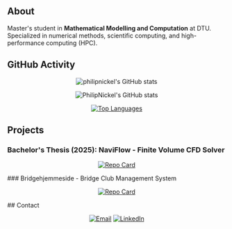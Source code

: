 ## About

Master's student in **Mathematical Modelling and Computation** at DTU. Specialized in numerical methods, scientific computing, and high-performance computing (HPC).


## GitHub Activity

<div align="center">

![philipnickel's GitHub stats](https://github-readme-stats.vercel.app/api?username=philipnickel&show_icons=true&theme=transparent)


![PhilipNickel's GitHub stats](https://github-readme-stats.vercel.app/api?username=philipnickel&show_icons=true&include_all_commits=true&rank_icon=GitHub&hide=issues,contribs&theme=transparent)


[![Top Languages](https://github-readme-stats.vercel.app/api/top-langs/?username=philipnickel)](https://github.com/philipnickel/github-readme-stats)
</div>


## Projects

### Bachelor's Thesis (2025): NaviFlow - Finite Volume CFD Solver

<div align="center">

[![Repo Card](https://github-readme-stats.vercel.app/api/pin/?username=philipnickel&repo=NaviFlow&theme=github)](https://github.com/philipnickel/NaviFlow)

</div>
### Bridgehjemmeside - Bridge Club Management System

<div align="center">

[![Repo Card](https://github-readme-stats.vercel.app/api/pin/?username=philipnickel&repo=Bridgehjemmeside&theme=github)](https://github.com/philipnickel/Bridgehjemmeside)

</div>
## Contact

<div align="center">

[![Email](https://img.shields.io/badge/Email-philipnickel@outlook.dk-red?style=for-the-badge&logo=gmail&logoColor=white)](mailto:philipnickel@outlook.dk)
[![LinkedIn](https://img.shields.io/badge/LinkedIn-Philip%20Korsager%20Nickel-blue?style=for-the-badge&logo=linkedin&logoColor=white)](https://www.linkedin.com/in/philip-korsager-nickel-078129207/)

</div>
